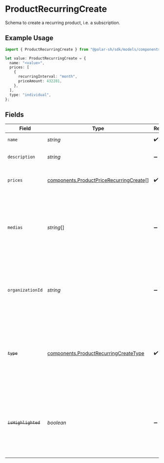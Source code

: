 # ProductRecurringCreate

Schema to create a recurring product, i.e. a subscription.

## Example Usage

```typescript
import { ProductRecurringCreate } from "@polar-sh/sdk/models/components";

let value: ProductRecurringCreate = {
  name: "<value>",
  prices: [
    {
      recurringInterval: "month",
      priceAmount: 432281,
    },
  ],
  type: "individual",
};
```

## Fields

| Field                                                                                                                       | Type                                                                                                                        | Required                                                                                                                    | Description                                                                                                                 |
| --------------------------------------------------------------------------------------------------------------------------- | --------------------------------------------------------------------------------------------------------------------------- | --------------------------------------------------------------------------------------------------------------------------- | --------------------------------------------------------------------------------------------------------------------------- |
| `name`                                                                                                                      | *string*                                                                                                                    | :heavy_check_mark:                                                                                                          | The name of the product.                                                                                                    |
| `description`                                                                                                               | *string*                                                                                                                    | :heavy_minus_sign:                                                                                                          | The description of the product.                                                                                             |
| `prices`                                                                                                                    | [components.ProductPriceRecurringCreate](../../models/components/productpricerecurringcreate.md)[]                          | :heavy_check_mark:                                                                                                          | List of available prices for this product.                                                                                  |
| `medias`                                                                                                                    | *string*[]                                                                                                                  | :heavy_minus_sign:                                                                                                          | List of file IDs. Each one must be on the same organization as the product, of type `product_media` and correctly uploaded. |
| `organizationId`                                                                                                            | *string*                                                                                                                    | :heavy_minus_sign:                                                                                                          | The ID of the organization owning the product. **Required unless you use an organization token.**                           |
| ~~`type`~~                                                                                                                  | [components.ProductRecurringCreateType](../../models/components/productrecurringcreatetype.md)                              | :heavy_check_mark:                                                                                                          | : warning: ** DEPRECATED **: This will be removed in a future release, please migrate away from it as soon as possible.     |
| ~~`isHighlighted`~~                                                                                                         | *boolean*                                                                                                                   | :heavy_minus_sign:                                                                                                          | : warning: ** DEPRECATED **: This will be removed in a future release, please migrate away from it as soon as possible.     |